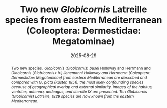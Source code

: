 ---
title: 'Two new <i>Globicornis</i> Latreille species from eastern Mediterranean (Coleoptera: Dermestidae: Megatominae)'
date: '2025-08-29'
doi: 'https://doi.org/10.64338/im.1141.4c4u7'
journal: Insecta Mundi
issue: '1141'
pagination: '1-10'
zoobank: 'urn:lsid:zoobank.org:pub:A93526EA-9A01-4ADE-AFBB-25FA451B41E9'
authors:
  - first_name: 'Graham J.'
    last_name: 'Holloway'
    affiliation: 'Cole Museum of Zoology, Biological Sciences, HLS Building, University of Reading, Whiteknights, Reading RG6 6EX, UK'
    email: 'g.holloway@reading.ac.uk'
    orcid: 'https://orcid.org/0000-0003-0495-0313'

  - first_name: 'Andreas'
    last_name: 'Herrmann'
    affiliation: 'Bremervörder Strasse 123, 21682 Stade, Germany'
    email: 'herrmann@coleopterologie.de'
    orcid: 'https://orcid.org/0000-0001-5700-1125'


download: 'https://drive.google.com/file/d/1FQYzNPAT6hZlXKik1YqeMOaRwB4MVnR4'

revised: ''

supplementary: ''

keywords: 
  - Taxonomy
  - dissection
  - genitalia
  - <i>busei</i>
  - <i>lienemanni</i
  - <i>picta</i>

categories:
  - Coleoptera
  - Dermestidae
  - Megatominae

  
references:
  - authors: Háva J.
    year: 2024
    title: 'Dermestidae World (Coleoptera). World Dermestidae | Dermestidae world (Coleoptera), Megatominae.'
    pages: 
    doi: 
    url: https://dermestidae.wz.cz/wp-content/uploads/2023/04/Subfamily-Megatominae.pdf
    access: (Last accessed February 2025.)

  - authors: Herrmann A.
    year: 2025
    title: 'Dermestidae (Coleoptera) of the World. Dermestidae (Coleoptera)— Homepage of Andreas Herrmann.'
    pages: 
    doi: 
    url: http://www.dermestidae.com/
    access: (Last accessed March 2025.)

  - authors: Holloway GJ.
    year: 2019
    title: '<i>Anthrenus </i>(s. str.) <i>amandae </i>(Coleoptera: Dermestidae): a new species from Mallorca, Spain. Zootaxa 4543(4)'
    pages: 595–599
    doi: https://doi.org/10.11646/zootaxa.4543.4.9
    url: 
    access: 

  - authors: Holloway GJ.
    year: 2020
    title: '<i>Anthrenus </i>(s. str.) <i>chikatunovi </i>(Coleoptera: Dermestidae): a new species from southern France. Israel Journal of Entomology 50'
    pages: 69–75
    doi: https://doi.org/10.5281/zenodo.4088743
    url: 
    access: 

  - authors: Holloway GJ.
    year: 2024a
    title: '<i>Anthrenus </i>(<i>Anthrenus</i>) <i>querneri </i>(Coleoptera: Dermestidae: Megatominae), a new species from Austria. Insecta Mundi 1060'
    pages: 1–6
    doi: 
    url: 
    access: 

  - authors: Holloway GJ.
    year: 2024b
    title: '<i>Anthrenus </i>(<i>Anthrenus</i>) <i>algeriensis </i>(Coleoptera, Dermestidae, Megatominae), a new species from Algeria. Baltic Journal of Coleopterology 24(1)'
    pages: 33–41
    doi: https://doi.org/10.59893/bjc.24(1).004
    url: 
    access: 

  - authors: Holloway GJ.
    year: 2025
    title: 'A review of the <i>Anthrenus maculifer </i>Reitter, 1881 species group (Coleoptera: Dermestidae: Megatominae). Insecta Mundi 1118'
    pages: 1–13
    doi: 
    url: 
    access: 

  - authors: Holloway GJ, Bakaloudis DE, Cocks L.
    year: 2022
    title: 'Colour pattern plasticity in <i>Anthrenus isabellinus </i>(Coleoptera, Dermestidae). Bulletin of Insectology 75(1)'
    pages: 131–136
    doi: 
    url: 
    access: 

  - authors: Holloway GJ, Bakaloudis DE, Foster CW.
    year: 2021
    title: '<i>Anthrenus dorsatus </i>new to the United States and a comparison with <i>Anthrenus pimpinellae </i>ssp. <i>pimpinellae </i>(Coleoptera: Dermestidae). Journal of the Kansas Entomological Society 93(2)'
    pages: 153
    doi: https://doi.org/10.2317/0022-8567-93.2.153
    url: 
    access: 

  - authors: Holloway GJ, Cañada Luna I.
    year: 2023
    title: '<i>Globicornis peckhamae </i>(Coleoptera, Dermestidae, Megatominae), a new species from Mallorca, and a description of <i>Globicornis bifasciata</i>. Zootaxa 5306(2)'
    pages: 297–300
    doi: https://doi.org/10.11646/zootaxa.5306.2.9
    url: 
    access: 

  - authors: Holloway GJ, Herrmann A.
    year: 2024
    title: 'A new species of the genus <i>Anthrenus </i>Geoffroy, 1762 (Coleoptera: Dermestidae) from Turkey and Lebanon. Annales Zoologici 74(4)'
    pages: 641–649
    doi: https://doi.org/10.3161/00034541ANZ2024.74.4.008
    url: 
    access: 

  - authors: Holloway GJ, Maclure CJ, Foster CW.
    year: 2023
    title: 'Palaearctic distributions of <i>Anthrenus pimpinellae </i>(Fabricius) and <i>Anthrenus isabellinus </i>Kuster (Coleoptera: Dermestidae). Entomologist›s Monthly Magazine 159(4)'
    pages: 23–28
    doi: https://doi.org/10.31184/M00138908.1594.4207
    url: 
    access: 

  - authors: Mroczkowski M.
    year: 1968
    title: 'Distribution of the Dermestidae (Coleoptera) of the world with a catalogue of all known species. Annales Zoologici 26(3)'
    pages: 15–192
    doi: 
    url: 
    access: 

  - authors: Schneider CA, Rasband WS, Eliceiri KW.
    year: 2012
    title: 'NIH Image to ImageJ'
    pages: 25
    doi: https://doi.org/10.1038/nmeth.2089
    url: 
    access: 

  - authors: Shorthouse DP.
    year: 2010
    title: 'SimpleMappr, an online tool to produce publication-quality point maps.'
    pages: 
    doi: 
    url: https://www.
    access: (Last accessed March 2025.)

abstract: 'Two new species, <i>Globicornis </i>(<i>Globicornis</i>) <i>busei </i>Holloway and Herrmann and <i>Globicornis </i>(<i>Globicornis< i>) <i>lienemanni </i>Holloway and Herrmann (Coleoptera: Dermestidae: Megatominae) from eastern Mediterranean are described and compared with <i>G. picta </i>(Kuster, 1851), the most likely confounding species because of geographical overlap and external similarity. Images of the habitus, ventrites, antenna, aedeagus, and sternite IX are presented. Ten <i>Globicornis </i>(<i>Globicornis</i>) Latreille, 1829 species are now known from the eastern Mediterranean.'

---
